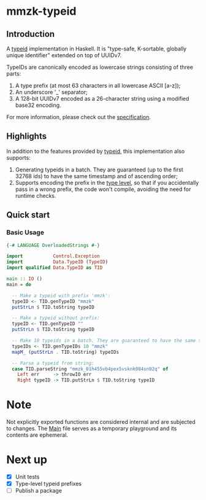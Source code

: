 # mmzk-typeid

## Introduction

A [typeid](https://github.com/jetpack-io/typeid) implementation in Haskell. It is "type-safe, K-sortable, globally unique identifier" extended on top of UUIDv7.

TypeIDs are canonically encoded as lowercase strings consisting of three parts:

1. A type prefix (at most 63 characters in all lowercase ASCII [a-z]);
2. An underscore '_' separator;
3. A 128-bit UUIDv7 encoded as a 26-character string using a modified base32 encoding.

For more information, please check out the [specification](https://github.com/jetpack-io/typeid/blob/main/README.md).

## Highlights

In addition to the features provided by [typeid](https://github.com/jetpack-io/typeid), this implementation also supports:

1. Generating typeids in a batch. They are guaranteed (up to the first 32768 ids) to have the same timestamp and of ascending order;
2. Supports encoding the prefix in the [type level](src/Data/KindID.hs), so that if you accidentally pass in a wrong prefix, the code won't compile, avoiding the need for runtime checks.

## Quick start

### Basic Usage
```Haskell
{-# LANGUAGE OverloadedStrings #-}

import           Control.Exception
import           Data.TypeID (TypeID)
import qualified Data.TypeID as TID

main :: IO ()
main = do

  -- Make a typeid with prefix 'mmzk':
  typeID <- TID.genTypeID "mmzk"
  putStrLn $ TID.toString typeID

  -- Make a typeid without prefix:
  typeID <- TID.genTypeID ""
  putStrLn $ TID.toString typeID

  -- Make 10 typeids in a batch. They are guaranteed to have the same timestamp and of ascending order:
  typeIDs <- TID.genTypeIDs 10 "mmzk"
  mapM_ (putStrLn . TID.toString) typeIDs

  -- Parse a typeid from string:
  case TID.parseString "mmzk_01h455vb4pex5vsknk084sn02q" of
    Left err     -> throwIO err
    Right typeID -> TID.putStrLn $ TID.toString typeID
```

# Note
Not explicitly exported functions are considered internal and are subjected to changes.
The [Main](src/Main.hs) file serves as a temporary playground and its contents are ephemeral.

# Next up
- [x] Unit tests
- [x] Type-level typeid prefixes
- [ ] Publish a package

